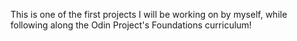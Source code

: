 This is one of the first projects I will be working on by myself, while following along
the Odin Project's Foundations curriculum! 



